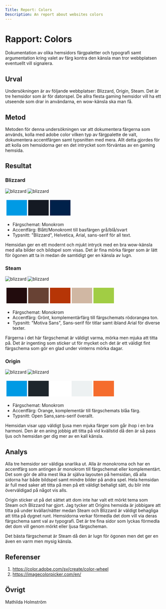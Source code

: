 ```yaml
---
Title: Report: Colors
Description: An report about websites colors
---
```


Rapport: Colors
==================

Dokumentation av olika hemsidors färgpaletter och typografi samt argumentation kring valet av färg kontra
den känsla man tror webbplatsen eventuellt vill signalera.

Urval
-----------------------
Undersökningen är av följande webbplatser: Blizzard, Origin, Steam. Det är tre hemsidor som är för datorspel. De allra 
flesta gaming hemsidor vill ha ett utseende som drar in användarna, en wow-känsla ska man få. 

Metod
-----------------------
Metoden för denna undersökningen var att dokumentera färgerna som används, kolla med adobe color vilken typ av färgpalette
de valt, dokumentera accentfärgen samt typsnitten med mera. Allt detta gjordes för att kolla om hemsidorna ger en det
intrycket som förväntas av en gaming hemsida.

Resultat
-----------------------

### Blizzard
<div class="analysis-img">
<img src="../image/blizzard-frontpageHeartstone.png" alt="blizzard">
<img src="../image/blizzard-frontpageOW.png" alt="blizzard">
</div>

<table style="border-spacing: 4px; border-collapse: separate">
<tr>
<td style="height: 50px; width: 50px; background-color: #009ae4">
<td style="height: 50px; width: 50px; background-color: #151a23">
<td style="height: 50px; width: 50px; background-color: #00214a">
</tr>
</table>

* Färgschemat: Monokrom
* Accentfärg: Blått/Monokromt till basfärgen grå/blå/svart
* Typsnitt: "Blizzard", Helvetica, Arial, sans-serif för all text.

Hemsidan ger en ett modernt och mjukt intryck med en bra wow-känsla med alla bilder och bildspel som visas.
Det är fina mörka färger som är lätt för ögonen att ta in medan de samtidigt ger en känsla av lugn.

### Steam
<div class="analysis-img">
<img src="../image/steam-frontpage-background.png" alt="blizzard">
<img src="../image/steam-frontpage.png" alt="blizzard">
</div>

<table style="border-spacing: 4px; border-collapse: separate">
<tr>
<td style="height: 50px; width: 50px; background-color: #220c0d">
<td style="height: 50px; width: 50px; background-color: #684234">
<td style="height: 50px; width: 50px; background-color: #b63506">
<td style="height: 50px; width: 50px; background-color: #d0b7a3">
<td style="height: 50px; width: 50px; background-color: #a1cd44">
</tr>
</table>

* Färgschemat: Monokrom
* Accentfärg: Grönt, komplementärfärg till färgschemats rödorangea ton.
* Typsnitt: "Motiva Sans", Sans-serif för titlar samt ibland Arial för diverse texter.

Färgerna i det här färgschemat är väldigt varma, mörka men mjuka att titta på. Det är ingenting som sticker ut
för mycket och det är ett väldigt fint färgschema som gör en glad under vinterns mörka dagar.

### Origin
<div class="analysis-img">
<img src="../image/origin-frontpage.png" alt="blizzard">
<img src="../image/origin-frontpage2.png" alt="blizzard">
</div>

<table style="border-spacing: 4px; border-collapse: separate">
<tr>
<td style="height: 50px; width: 50px; background-color: #009ae4">
<td style="height: 50px; width: 50px; background-color: #1e262c">
<td style="height: 50px; width: 50px; background-color: #fff">
<td style="height: 50px; width: 50px; background-color: #edf1f2">
<td style="height: 50px; width: 50px; background-color: #f56c2d">
</tr>
</table>

* Färgschemat: Monokrom
* Accentfärg: Orange, komplementär till färgschemats blåa färg.
* Typsnitt: Open Sans,sans-serif överallt.

Hemsidan visar upp väldigt ljusa men mjuka färger som går ihop i en bra harmoni. Den är en aning jobbig att titta på vid
kvällstid då den är så pass ljus och hemsidan ger dig mer av en kall känsla.

Analys
-----------------------

Alla tre hemsidor ser väldiga snarlika ut. Alla är monokroma och har en accentfärg som antingen är monokrom till färgschemat
eller komplementärt. Det som gör de allra mest lika är själva layouten på hemsidan, då alla sidorna har både bildspel samt
mindre bilder på andra spel. Hela hemsidan är full med saker att titta på men på ett väldigt behaligt sätt, du blir inte
överväldigad på något vis alls. 

Origin sticker ut på det sättet att dom inte har valt ett mörkt tema som Steam och Blizzard har gjort. Jag tycker att
Origins hemsida är jobbigare att titta på under kvällar/nätter medan Steam och Blizzard är väldigt behagliga att titta på
dygnet runt. Hemsidorna verkar förmedla det dom vill via deras färgschema samt val av typografi. Det är tre fina sidor som lyckas förmedla
det dom vill genom mörkt eller ljusa färgscheman.

Det bästa färgschemat är Steam då den är lugn för ögonen men det ger en även en varm men mysig känsla.



Referenser
-----------------------

1. https://color.adobe.com/sv/create/color-wheel
2. https://imagecolorpicker.com/en/

Övrigt
-----------------------

Mathilda Holmström